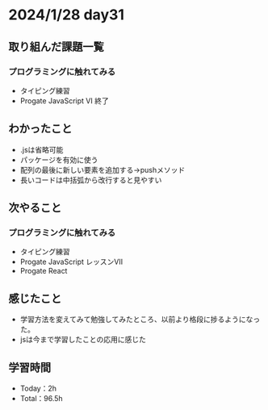 # 2024/1/28 day31


## 取り組んだ課題一覧
### プログラミングに触れてみる
  - タイピング練習
  - Progate JavaScript Ⅵ 終了

## わかったこと
  - .jsは省略可能
  - パッケージを有効に使う
  - 配列の最後に新しい要素を追加する→pushメソッド
  - 長いコードは中括弧から改行すると見やすい

## 次やること
### プログラミングに触れてみる
  - タイピング練習
  - Progate JavaScript レッスンⅦ
  - Progate React

## 感じたこと
  - 学習方法を変えてみて勉強してみたところ、以前より格段に捗るようになった。
  - jsは今まで学習したことの応用に感じた

## 学習時間
  - Today：2h
  - Total：96.5h
